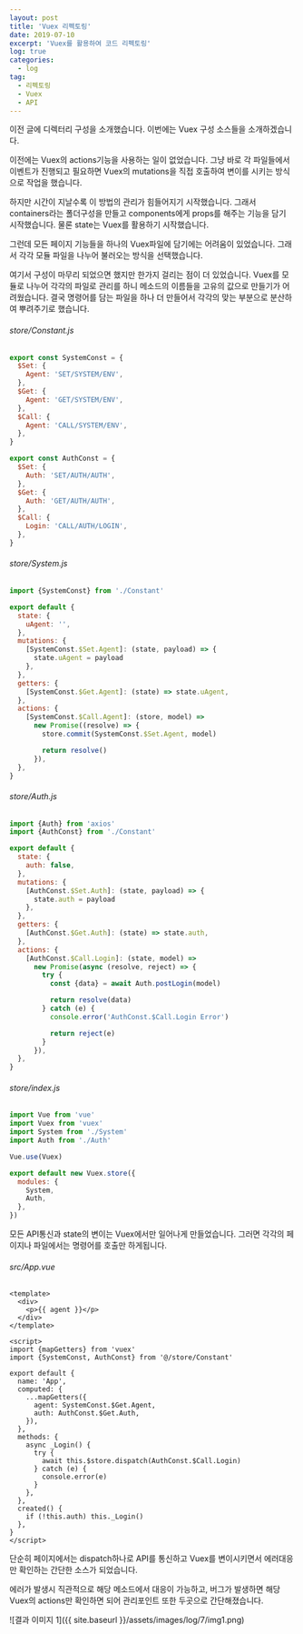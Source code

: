 ```yaml
---
layout: post
title: 'Vuex 리펙토링'
date: 2019-07-10
excerpt: 'Vuex를 활용하여 코드 리펙토링'
log: true
categories:
  - log
tag:
  - 리펙토링
  - Vuex
  - API
---
```


이전 글에 디렉터리 구성을 소개했습니다. 이번에는 Vuex 구성 소스들을 소개하겠습니다.

이전에는 Vuex의 actions기능을 사용하는 일이 없었습니다. 그냥 바로 각 파일들에서 이벤트가 진행되고 필요하면 Vuex의 mutations을 직접 호출하여 변이를 시키는 방식으로 작업을 했습니다.

하지만 시간이 지날수록 이 방법의 관리가 힘들어지기 시작했습니다. 그래서 containers라는 폴더구성을 만들고 components에게 props를 해주는 기능을 담기 시작했습니다. 물론 state는 Vuex를 활용하기 시작했습니다.

그런데 모든 페이지 기능들을 하나의 Vuex파일에 담기에는 어려움이 있었습니다. 그래서 각각 모듈 파일을 나누어 불러오는 방식을 선택했습니다.

여기서 구성이 마무리 되었으면 했지만 한가지 걸리는 점이 더 있었습니다. Vuex를 모듈로 나누어 각각의 파일로 관리를 하니 메소드의 이름들을 고유의 값으로 만들기가 어려웠습니다. 결국 명령어를 담는 파일을 하나 더 만들어서 각각의 맞는 부분으로 분산하여 뿌려주기로 했습니다.

###### store/Constant.js

```javascript
export const SystemConst = {
  $Set: {
    Agent: 'SET/SYSTEM/ENV',
  },
  $Get: {
    Agent: 'GET/SYSTEM/ENV',
  },
  $Call: {
    Agent: 'CALL/SYSTEM/ENV',
  },
}

export const AuthConst = {
  $Set: {
    Auth: 'SET/AUTH/AUTH',
  },
  $Get: {
    Auth: 'GET/AUTH/AUTH',
  },
  $Call: {
    Login: 'CALL/AUTH/LOGIN',
  },
}
```

###### store/System.js

```javascript
import {SystemConst} from './Constant'

export default {
  state: {
    uAgent: '',
  },
  mutations: {
    [SystemConst.$Set.Agent]: (state, payload) => {
      state.uAgent = payload
    },
  },
  getters: {
    [SystemConst.$Get.Agent]: (state) => state.uAgent,
  },
  actions: {
    [SystemConst.$Call.Agent]: (store, model) =>
      new Promise((resolve) => {
        store.commit(SystemConst.$Set.Agent, model)

        return resolve()
      }),
  },
}
```

###### store/Auth.js

```javascript
import {Auth} from 'axios'
import {AuthConst} from './Constant'

export default {
  state: {
    auth: false,
  },
  mutations: {
    [AuthConst.$Set.Auth]: (state, payload) => {
      state.auth = payload
    },
  },
  getters: {
    [AuthConst.$Get.Auth]: (state) => state.auth,
  },
  actions: {
    [AuthConst.$Call.Login]: (state, model) =>
      new Promise(async (resolve, reject) => {
        try {
          const {data} = await Auth.postLogin(model)

          return resolve(data)
        } catch (e) {
          console.error('AuthConst.$Call.Login Error')

          return reject(e)
        }
      }),
  },
}
```

###### store/index.js

```javascript
import Vue from 'vue'
import Vuex from 'vuex'
import System from './System'
import Auth from './Auth'

Vue.use(Vuex)

export default new Vuex.store({
  modules: {
    System,
    Auth,
  },
})
```

모든 API통신과 state의 변이는 Vuex에서만 일어나게 만들었습니다. 그러면 각각의 페이지나 파일에서는 명령어를 호출만 하게됩니다.

###### src/App.vue

```vue
<template>
  <div>
    <p>{{ agent }}</p>
  </div>
</template>

<script>
import {mapGetters} from 'vuex'
import {SystemConst, AuthConst} from '@/store/Constant'

export default {
  name: 'App',
  computed: {
    ...mapGetters({
      agent: SystemConst.$Get.Agent,
      auth: AuthConst.$Get.Auth,
    }),
  },
  methods: {
    async _Login() {
      try {
        await this.$store.dispatch(AuthConst.$Call.Login)
      } catch (e) {
        console.error(e)
      }
    },
  },
  created() {
    if (!this.auth) this._Login()
  },
}
</script>
```

단순히 페이지에서는 dispatch하나로 API를 통신하고 Vuex를 변이시키면서 에러대응만 확인하는 간단한 소스가 되었습니다.

에러가 발생시 직관적으로 해당 메소드에서 대응이 가능하고, 버그가 발생하면 해당 Vuex의 actions만 확인하면 되어 관리포인트 또한 두곳으로 간단해졌습니다.

![결과 이미지 1]({{ site.baseurl }}/assets/images/log/7/img1.png)
